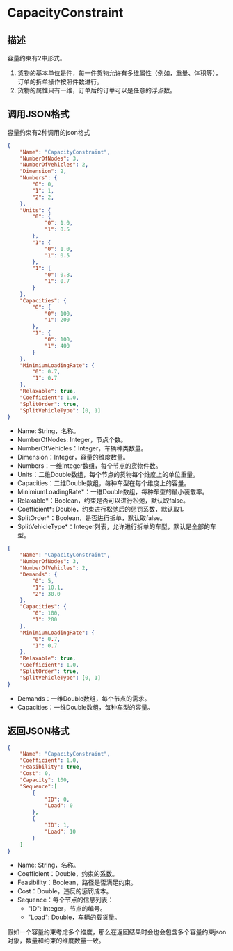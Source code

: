 # CapacityConstraint

## 描述

容量约束有2中形式。

1. 货物的基本单位是件，每一件货物允许有多维属性（例如，重量、体积等），订单的拆单操作按照件数进行。
2. 货物的属性只有一维，订单后的订单可以是任意的浮点数。


## 调用JSON格式

容量约束有2种调用的json格式
```json
{
	"Name": "CapacityConstraint",
	"NumberOfNodes": 3,
	"NumberOfVehicles": 2,
	"Dimension": 2,
	"Numbers": {
		"0": 0,
		"1": 1,
		"2": 2,
	},
	"Units": {
		"0": {
			"0": 1.0,
			"1": 0.5
		},
		"1": {
			"0": 1.0,
			"1": 0.5
		},
		"1": {
			"0": 0.8,
			"1": 0.7
		}
	},
	"Capacities": {
		"0": {
			"0": 100,
			"1": 200
		},
		"1": {
			"0": 100,
			"1": 400
		}
	},
	"MinimiumLoadingRate": {
		"0": 0.7,
		"1": 0.7
	},
	"Relaxable": true,
	"Coefficient": 1.0,
	"SplitOrder": true,
	"SplitVehicleType": [0, 1]
}
```
* Name: String，名称。
* NumberOfNodes: Integer，节点个数。
* NumberOfVehicles：Integer，车辆种类数量。
* Dimension：Integer，容量的维度数量。
* Numbers：一维Integer数组，每个节点的货物件数。
* Units：二维Double数组，每个节点的货物每个维度上的单位重量。
* Capacities：二维Double数组，每种车型在每个维度上的容量。
* MinimiumLoadingRate\*：一维Double数组，每种车型的最小装载率。
* Relaxable\*：Boolean，约束是否可以进行松弛，默认取false。
* Coefficient\*: Double，约束进行松弛后的惩罚系数，默认取1。
* SplitOrder\*：Boolean，是否进行拆单，默认取false。
* SplitVehicleType\*：Integer列表，允许进行拆单的车型，默认是全部的车型。

```json
{
	"Name": "CapacityConstraint",
	"NumberOfNodes": 3,
	"NumberOfVehicles": 2,
	"Demands": {
		"0": 5,
		"1": 10.1,
		"2": 30.0
	},
	"Capacities": {
		"0": 100,
		"1": 200
	},
	"MinimiumLoadingRate": {
		"0": 0.7,
		"1": 0.7
	},
	"Relaxable": true,
	"Coefficient": 1.0,
	"SplitOrder": true,
	"SplitVehicleType": [0, 1]
}
```
* Demands：一维Double数组，每个节点的需求。
* Capacities：一维Double数组，每种车型的容量。

## 返回JSON格式
```json
{
	"Name": "CapacityConstraint",
	"Coefficient": 1.0,
	"Feasibility": true,
	"Cost": 0,
	"Capacity": 100,
	"Sequence":[
		{
			"ID": 0,
			"Load": 0
		},
		{
			"ID": 1,
			"Load": 10
		}
	]
}
```
* Name: String，名称。
* Coefficient：Double，约束的系数。
* Feasibility：Boolean，路径是否满足约束。
* Cost：Double，违反的惩罚成本。
* Sequence：每个节点的信息列表：
	+ "ID": Integer，节点的编号。
	+ "Load": Double，车辆的载货量。

假如一个容量约束考虑多个维度，那么在返回结果时会也会包含多个容量约束json对象，数量和约束的维度数量一致。
